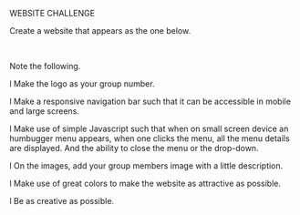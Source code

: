 WEBSITE CHALLENGE

Create a website that appears as the one below.

 

Note the following.

l Make the logo as your group number.

l Make a responsive navigation bar such that it can be accessible in mobile and large screens.

l Make use of simple Javascript such that when on small screen device an humbugger menu appears, when one clicks the menu, all the menu details are displayed. And the ability to close the menu or the drop-down. 

l On the images, add your group members image with a little description. 

l Make use of great colors to make the website as attractive as possible.

l Be as creative as possible. 

